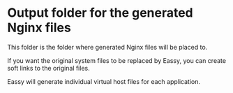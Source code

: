 # Output folder for the generated Nginx files

This folder is the folder where generated Nginx files will be placed to.

If you want the original system files to be replaced by Eassy, you can create soft links to the original files.

Eassy will generate individual virtual host files for each application.
